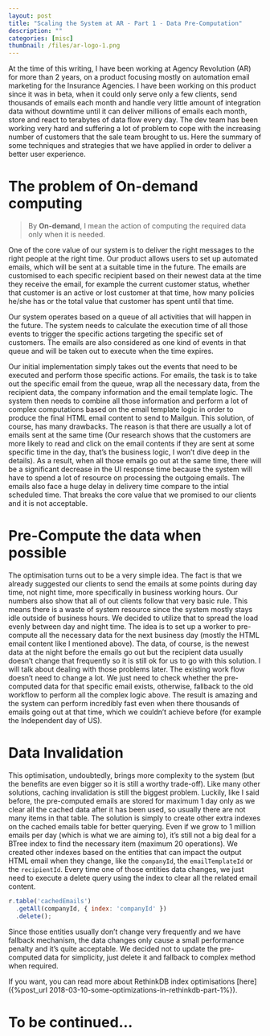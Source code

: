 ```yaml
---
layout: post
title: "Scaling the System at AR - Part 1 - Data Pre-Computation"
description: ""
categories: [misc]
thumbnail: /files/ar-logo-1.png
---
```


At the time of this writing, I have been working at Agency Revolution (AR) for more than 2 years, on
a product focusing mostly on automation email marketing for the Insurance Agencies. I have been
working on this product since it was in beta, when it could only serve only a few clients, send
thousands of emails each month and handle very little amount of integration data without downtime
until it can deliver millions of emails each month, store and react to terabytes of data flow every
day. The dev team has been working very hard and suffering a lot of problem to cope with the
increasing number of customers that the sale team brought to us. Here the summary of some techniques and strategies that we have applied in order to deliver a better user experience.

# The problem of On-demand computing

> By **On-demand**, I mean the action of computing the required data only when it is needed.

One of the core value of our system is to deliver the right messages to the right people at the right time. Our product allows users to set up automated emails, which will be sent at a suitable time in the future. The emails are customised to each specific recipient based on their newest data at the time they receive the email, for example the current customer status, whether that customer is an active or lost customer at that time, how many policies he/she has or the total value that customer has spent until that time.

<!-- more -->

Our system operates based on a queue of all activities that will happen in the future. The system needs to calculate the execution time of all those events to trigger the specific actions targeting the specific set of customers. The emails are also considered as one kind of events in that queue and will be taken out to execute when the time expires.

Our initial implementation simply takes out the events that need to be executed and perform those specific actions. For emails, the task is to take out the specific email from the queue, wrap all the necessary data, from the recipient data, the company information and the email template logic. The system then needs to combine all those information and perform a lot of complex computations based on the email template logic in order to produce the final HTML email content to send to Mailgun. This solution, of course, has many drawbacks. The reason is that there are usually a lot of emails sent at the same time (Our research shows that the customers are more likely to read and click on the email contents if they are sent at some specific time in the day, that’s the business logic, I won’t dive deep in  the details). As a result, when all those emails go out at the same time, there will be a significant decrease in the UI response time because the system will have to spend a lot of resource on processing the outgoing emails. The emails also face a huge delay in delivery time compare to the intial scheduled time. That breaks the core value that we promised to our clients and it is not acceptable.

# Pre-Compute the data when possible

The optimisation turns out to be a very simple idea. The fact is that we already suggested our clients to send the emails at some points during day time, not night time, more specifically in business working hours. Our numbers also show that all of out clients follow that very basic rule. This means there is a waste of system resource since the system mostly stays idle outside of business hours. We decided to utilize that to spread the load evenly between day and night time. The idea is to set up a worker to pre-compute all the necessary data for the next business day (mostly the HTML email content like I mentioned above). The data, of course, is the newest data at the night before the emails go out but the recipient data usually doesn’t change that frequently so it is still ok for us to go with this solution. I will talk about dealing with those problems later. The existing work flow doesn’t need to change a lot. We just need to check whether the pre-computed data for that specific email exists, otherwise, fallback to the old workflow to perform all the complex logic above. The result is amazing and the system can perform incredibly fast even when there thousands of emails going out at that time, which we couldn’t achieve before (for example the Independent day of US).

# Data Invalidation

This optimisation, undoubtedly, brings more complexity to the system (but the benefits are even bigger so it is still a worthy trade-off). Like many other solutions, caching invalidation is still the biggest problem. Luckily, like I said before, the pre-computed emails are stored for maximum 1 day only as we clear all the cached data after it has been used, so usually there are not many items in that table. The solution is simply to create other extra indexes on the cached emails table for better querying. Even if we grow to 1 million emails per day (which is what we are aiming to), it’s still not a big deal for a BTree index to find the necessary item (maximum 20 operations). We created other indexes based on the entities that can impact the output HTML email when they change, like the `companyId`, the `emailTemplateId` or the `recipientId`. Every time one of those entities data changes, we just need to execute a delete query using the index to clear all the related email content.

```js
r.table('cachedEmails')
  .getAll(companyId, { index: 'companyId' })
  .delete();
```

Since those entities usually don’t change very frequently and we have fallback mechanism, the data changes only cause a small performance penalty and it’s quite acceptable. We decided not to update the pre-computed data for simplicity, just delete it and fallback to complex method when required.

If you want, you can read more about RethinkDB index optimisations [here]({%post_url 2018-03-10-some-optimizations-in-rethinkdb-part-1%}).

# To be continued...